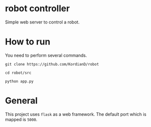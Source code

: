 
# robot controller
Simple web server to control a robot. 


# How to run
You need to perform several commands.

    git clone https://github.com/KordianD/robot

    cd robot/src

    python app.py
    
# General 

This project uses `flask` as a web framework.
The default port which is mapped is `5000`.

